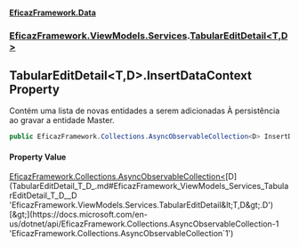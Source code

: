 #### [EficazFramework.Data](EficazFrameworkData.md 'EficazFramework Data')
### [EficazFramework.ViewModels.Services](EficazFrameworkData.md#EficazFramework_ViewModels_Services 'EficazFramework.ViewModels.Services').[TabularEditDetail&lt;T,D&gt;](TabularEditDetail_T_D_.md 'EficazFramework.ViewModels.Services.TabularEditDetail&lt;T,D&gt;')
## TabularEditDetail&lt;T,D&gt;.InsertDataContext Property
Contém uma lista de novas entidades a serem adicionadas À persistência ao gravar a entidade Master.  
```csharp
public EficazFramework.Collections.AsyncObservableCollection<D> InsertDataContext { get; set; }
```
#### Property Value
[EficazFramework.Collections.AsyncObservableCollection&lt;](https://docs.microsoft.com/en-us/dotnet/api/EficazFramework.Collections.AsyncObservableCollection-1 'EficazFramework.Collections.AsyncObservableCollection`1')[D](TabularEditDetail_T_D_.md#EficazFramework_ViewModels_Services_TabularEditDetail_T_D__D 'EficazFramework.ViewModels.Services.TabularEditDetail&lt;T,D&gt;.D')[&gt;](https://docs.microsoft.com/en-us/dotnet/api/EficazFramework.Collections.AsyncObservableCollection-1 'EficazFramework.Collections.AsyncObservableCollection`1')
